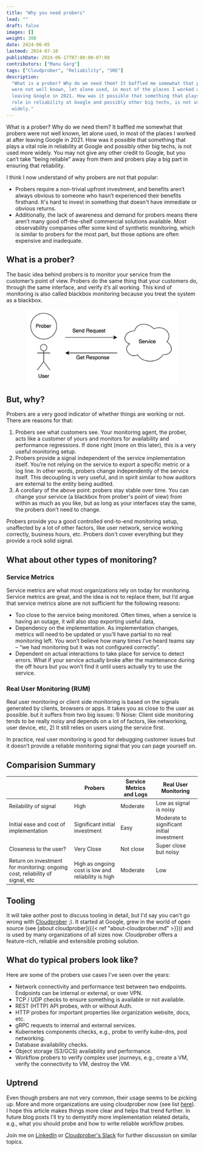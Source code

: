 ```yaml
---
title: "Why you need probers"
lead: ""
draft: false
images: []
weight: 300
date: 2024-06-05
lastmod: 2024-07-10
publishDate: 2024-06-17T07:00:00-07:00
contributors: ["Manu Garg"]
tags: ["Cloudprober", "Reliability", "SRE"]
description:
  "What is a prober? Why do we need them? It baffled me somewhat that probers
  were not well known, let alone used, in most of the places I worked at after
  leaving Google in 2021. How was it possible that something that plays a vital
  role in reliability at Google and possibly other big techs, is not used more
  widely."
---
```


What is a prober? Why do we need them? It baffled me somewhat that probers were
not well known, let alone used, in most of the places I worked at after leaving
Google in 2021. How was it possible that something that plays a vital role in
reliability at Google and possibly other big techs, is not used more widely. You
may not give any other credit to Google, but you can’t take “being reliable”
away from them and probers play a big part in ensuring that reliability.

I think I now understand of why probers are not that popular:

- Probers require a non-trivial upfront investment, and benefits aren’t always
  obvious to someone who hasn’t experienced their benefits firsthand. It's hard
  to invest in something that doesn't have immediate or obvious returns.
- Additionally, the lack of awareness and demand for probers means there aren’t
  many good off-the-shelf commercial solutions available. Most observability
  companies offer some kind of synthetic monitoring, which is similar to probers
  for the most part, but those options are often expensive and inadequate.

## What is a prober?

The basic idea behind probers is to monitor your service from the customer’s
point of view. Probers do the same thing that your customers do, through the
same interface, and verify it’s all working. This kind of monitoring is also
called blackbox monitoring because you treat the system as a blackbox.

<img src="/images/what-is-prober.png" alt="what-is-prober" width="400" style="display: block;margin-left: auto;margin-right: auto;"/>

## But, why?

Probers are a very good indicator of whether things are working or not. There
are reasons for that:

1. Probers see what customers see. Your monitoring agent, the prober, acts like
   a customer of yours and monitors for availability and performance
   regressions. If done right (more on this later), this is a very useful
   monitoring setup.
2. Probers provide a signal independent of the service implementation itself.
   You’re not relying on the service to export a specific metric or a log line.
   In other words, probers change independently of the service itself. This
   decoupling is very useful, and in spirit similar to how auditors are external
   to the entity being audited.
3. A corollary of the above point: probers stay stable over time. You can change
   your service (a blackbox from prober's point of view) from within as much as
   you like, but as long as your interfaces stay the same, the probers don’t
   need to change.

Probers provide you a good controlled end-to-end monitoring setup, unaffected by
a lot of other factors, like user network, service working correctly, business
hours, etc. Probers don't cover everything but they provide a rock solid signal.

## What about other types of monitoring?

### Service Metrics

Service metrics are what most organizations rely on today for monitoring.
Service metrics are great, and the idea is not to replace them, but I’d argue
that service metrics alone are not sufficient for the following reasons:

- Too close to the service being monitored. Often times, when a service is
  having an outage, it will also stop exporting useful data,
- Dependency on the implementation. As implementation changes, metrics will need
  to be updated or you’ll have partial to no real monitoring left. You won’t
  believe how many times I’ve heard teams say – “we had monitoring but it was
  not configured correctly”.
- Dependent on actual interactions to take place for service to detect errors.
  What if your service actually broke after the maintenance during the off hours
  but you won’t find it until users actually try to use the service.

### Real User Monitoring (RUM)

Real user monitoring or client side monitoring is based on the signals generated
by clients, browsers or apps. It takes you as close to the user as possible. but
it suffers from two big issues: 1) Noise: Client side monitoring tends to be
really noisy and depends on a lot of factors, like networking, user device,
etc, 2) It still relies on users using the service first.

In practice, real user monitoring is good for debugging customer issues but it
doesn’t provide a reliable monitoring signal that you can page yourself on.

## Comparision Summary

|                                                                               | Probers                                             | Service Metrics and Logs | Real User Monitoring                       |
| ----------------------------------------------------------------------------- | --------------------------------------------------- | ------------------------ | ------------------------------------------ |
| Reliability of signal                                                         | High                                                | Moderate                 | Low as signal is noisy                     |
| Initial ease and cost of implementation                                       | Significant initial investment                      | Easy                     | Moderate to significant initial investment |
| Closeness to the user?                                                        | Very Close                                          | Not close                | Super close but noisy                      |
| Return on investment for monitoring: ongoing cost, reliability of signal, etc | High as ongoing cost is low and reliability is high | Moderate                 | Low                                        |

## Tooling

It will take aother post to discuss tooling in detail, but I'd say you can't go
wrong with [Cloudprober](https://cloudprober.org) ;). It started at Google, grew
in the world of open source (see [about
cloudprober]({{< ref "about-cloudprober.md" >}})) and is used by many
organizations of all sizes now. Cloudprober offers a feature-rich, reliable and
extensible probing solution.

## What do typical probers look like?

Here are some of the probers use cases I’ve seen over the years:

- Network connectivity and performance test between two endpoints. Endpoints can
  be internal or external, or over VPN.
- TCP / UDP checks to ensure something is available or not available.
- REST (HTTP) API probes, with or without Auth.
- HTTP probes for important properties like organization website, docs, etc.
- gRPC requests to internal and external services.
- Kubernetes components checks, e.g., probe to verify kube-dns, pod networking.
- Database availability checks.
- Object storage (S3/GCS) availability and performance.
- Workflow probers to verify complex user journeys, e.g., create a VM, verify
  the connectivity to VM, destroy the VM.

## Uptrend

Even though probers are not very common, their usage seems to be picking up.
More and more organizations are using cloudprober now (see list
[here](https://cloudprober.org)). I hope this article makes things more clear
and helps that trend further. In future blog posts I'll try to demystify more
implementation related details, e.g., what you should probe and how to write
reliable workflow probes.

Join me on [LinkedIn](https://linkedin.com/in/manugarg) or
[Cloudprober's Slack](https://join.slack.com/t/cloudprober/shared_invite/enQtNjA1OTkyOTk3ODc3LWQzZDM2ZWUyNTI0M2E4NmM4NTIyMjM5M2E0MDdjMmU1NGQ3NWNiMjU4NTViMWMyMjg0M2QwMDhkZGZjZmFlNGE)
for further discussion on similar topics.
